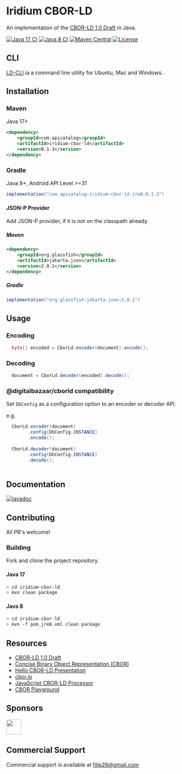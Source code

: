 # Iridium CBOR-LD
An implementation of the [CBOR-LD 1.0 Draft](https://digitalbazaar.github.io/cbor-ld-spec/) in Java.

[![Java 17 CI](https://github.com/filip26/iridium-cbor-ld/actions/workflows/java17-build.yml/badge.svg)](https://github.com/filip26/iridium-cbor-ld/actions/workflows/java17-build.yml)
[![Java 8 CI](https://github.com/filip26/iridium-cbor-ld/actions/workflows/java8-build.yml/badge.svg)](https://github.com/filip26/iridium-cbor-ld/actions/workflows/java8-build.yml)
[![Maven Central](https://img.shields.io/maven-central/v/com.apicatalog/iridium-cbor-ld.svg?label=Maven%20Central)](https://search.maven.org/search?q=g:com.apicatalog%20AND%20a:iridium-cbor-ld)
[![License](https://img.shields.io/badge/License-Apache%202.0-blue.svg)](https://opensource.org/licenses/Apache-2.0)

## CLI
[LD-CLI](https://github.com/filip26/ld-cli) ia a command line utility for Ubuntu, Mac and Windows.


## Installation

### Maven

Java 17+

```xml
<dependency>
    <groupId>com.apicatalog</groupId>
    <artifactId>iridium-cbor-ld</artifactId>
    <version>0.1.3</version>
</dependency>

```

### Gradle
Java 8+, Android API Level >=31

```gradle
implementation("com.apicatalog:iridium-cbor-ld-jre8:0.1.3")
```

#### JSON-P Provider

Add JSON-P provider, if it is not on the classpath already.

##### Maven

```xml
<dependency>
    <groupId>org.glassfish</groupId>
    <artifactId>jakarta.json</artifactId>
    <version>2.0.1</version>
</dependency>
```

##### Gradle

```gradle
implementation("org.glassfish:jakarta.json:2.0.1")
```

## Usage

### Encoding

```java
  byte[] encoded = CborLd.encoder(document).encode();
```

### Decoding

```java
  document = CborLd.decoder(encoded).decode();
```

### @digitalbazaar/cborld compatibility

Set `DbConfig` as a configuration option to an encoder or decoder API.

e.g.

```java
  CborLd.encoder(document)
        .config(DbConfig.INSTANCE)
        .encode();
        
  CborLd.decoder(document)
        .config(DbConfig.INSTANCE)
        .decode();
        
```

## Documentation

[![javadoc](https://javadoc.io/badge2/com.apicatalog/iridium-cbor-ld/javadoc.svg)](https://javadoc.io/doc/com.apicatalog/iridium-cbor-ld)


## Contributing

All PR's welcome!


### Building

Fork and clone the project repository.

#### Java 17
```bash
> cd iridium-cbor-ld
> mvn clean package
```

#### Java 8
```bash
> cd iridium-cbor-ld
> mvn -f pom_jre8.xml clean package
```

## Resources

* [CBOR-LD 1.0 Draft](https://digitalbazaar.github.io/cbor-ld-spec/)
* [Concise Binary Object Representation (CBOR)](https://datatracker.ietf.org/doc/html/rfc8949)
* [Hello CBOR-LD Presentation](https://docs.google.com/presentation/d/1ksh-gUdjJJwDpdleasvs9aRXEmeRvqhkVWqeitx5ZAE/edit?usp=sharing)
* [cbor.io](https://cbor.io/)
* [JavaScript CBOR-LD Processor](https://github.com/digitalbazaar/cborld)
* [CBOR Playground](https://cbor.me/)

## Sponsors

<a href="https://github.com/digitalbazaar">
  <img src="https://avatars.githubusercontent.com/u/167436?s=200&v=4" width="40" />
</a> 

## Commercial Support

Commercial support is available at filip26@gmail.com

